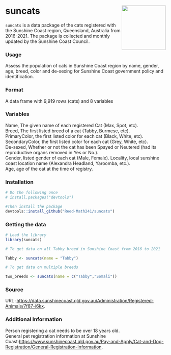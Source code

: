 
<!-- README.md is generated from README.Rmd. Please edit that file -->

<!-- You'll still need to render `README.Rmd` regularly, to keep `README.md` up-to-date. `devtools::build_readme()` is handy for this.  -->

# suncats <img src='https://i.imgur.com/bqEilMA.png' align="right" height="138.5" /></a>

`suncats` is a data package of the cats registered with the Sunshine
Coast region, Queensland, Australia from 2016-2021. The package is
collected and monthly updated by the Sunshine Coast Council.

### Usage

Assess the population of cats in Sunshine Coast region by name, gender,
age, breed, color and de-sexing for Sunshine Coast government policy and
identification.

### Format

A data frame with 9,919 rows (cats) and 8 variables

### Variables

Name, The given name of each registered Cat (Max, Spot, etc).  
Breed, The first listed breed of a cat (Tabby, Burmese, etc).  
PrimaryColor, the first listed color for each cat (Black, White, etc).
SecondaryColor, the first listed color for each cat (Grey, White,
etc).  
De-sexed, Whether or not the cat has been Spayed or Neutered (had its
reproductive organs removed in Yes or No.).  
Gender, listed gender of each cat (Male, Female). Locality, local
sunshine coast location name (Alexandra Headland, Yaroomba, etc.).  
Age, age of the cat at the time of registry.

### Installation

``` r
# Do the following once
# install.packages("devtools")

#Then install the package
devtools::install_github("Reed-Math241/suncats")
```

### Getting the data

``` r
# Load the library
library(suncats)

# To get data on all Tabby breed in Sunshine Coast from 2016 to 2021

Tabby <- suncats(name = "Tabby")

# To get data on multiple breeds 

two_breeds <- suncats(name = c("Tabby","Somali"))
```

### Source

URL
:<https://data.sunshinecoast.qld.gov.au/Administration/Registered-Animals/7f87-i6kx>.

### Additional Information

Person registering a cat needs to be over 18 years old.  
General pet registration information at Sunshine
Coast:<https://www.sunshinecoast.qld.gov.au/Pay-and-Apply/Cat-and-Dog-Registration/General-Registration-Information>.
